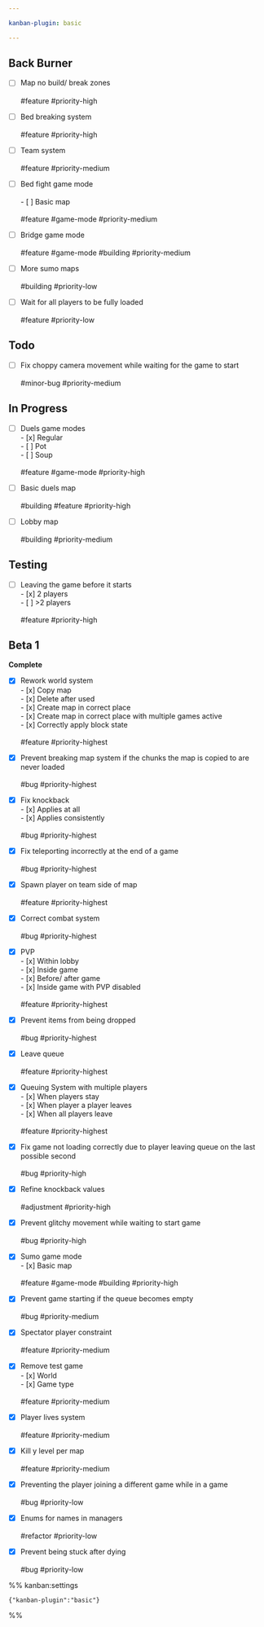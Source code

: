 ```yaml
---

kanban-plugin: basic

---
```


## Back Burner

- [ ] Map no build/ break zones<br><br>#feature #priority-high
- [ ] Bed breaking system<br><br>#feature #priority-high
- [ ] Team system<br><br>#feature #priority-medium
- [ ] Bed fight game mode<br><br>- [ ] Basic map<br><br>#feature #game-mode #priority-medium
- [ ] Bridge game mode<br><br>#feature #game-mode #building #priority-medium
- [ ] More sumo maps<br><br>#building #priority-low
- [ ] Wait for all players to be fully loaded<br><br>#feature #priority-low


## Todo

- [ ] Fix choppy camera movement while waiting for the game to start<br><br>#minor-bug #priority-medium


## In Progress

- [ ] Duels game modes<br>- [x] Regular<br>- [ ] Pot<br>- [ ] Soup<br><br>#feature #game-mode #priority-high
- [ ] Basic duels map<br><br>#building #feature #priority-high
- [ ] Lobby map<br><br>#building #priority-medium


## Testing

- [ ] Leaving the game before it starts<br>- [x] 2 players<br>- [ ] \>2 players<br><br>#feature #priority-high


## Beta 1

**Complete**
- [x] Rework world system<br>- [x] Copy map<br>- [x] Delete after used<br>- [x] Create map in correct place<br>- [x] Create map in correct place with multiple games active<br>- [x] Correctly apply block state<br><br>#feature #priority-highest
- [x] Prevent breaking map system if the chunks the map is copied to are never loaded<br><br>#bug #priority-highest
- [x] Fix knockback<br>- [x] Applies at all<br>- [x] Applies consistently<br><br>#bug #priority-highest
- [x] Fix teleporting incorrectly at the end of a game<br><br>#bug #priority-highest
- [x] Spawn player on team side of map<br><br>#feature #priority-highest
- [x] Correct combat system<br><br>#bug #priority-highest
- [x] PVP<br>- [x] Within lobby<br>- [x] Inside game<br>- [x] Before/ after game<br>- [x] Inside game with PVP disabled<br><br>#feature #priority-highest
- [x] Prevent items from being dropped<br><br>#bug #priority-highest
- [x] Leave queue<br><br>#feature #priority-highest
- [x] Queuing System with multiple players<br>- [x] When players stay<br>- [x] When player a player leaves<br>- [x] When all players leave<br><br>#feature #priority-highest
- [x] Fix game not loading correctly due to player leaving queue on the last possible second<br><br>#bug #priority-high
- [x] Refine knockback values<br><br>#adjustment #priority-high
- [x] Prevent glitchy movement while waiting to start game<br><br>#bug #priority-high
- [x] Sumo game mode<br>- [x] Basic map<br><br>#feature #game-mode #building #priority-high
- [x] Prevent game starting if the queue becomes empty<br><br>#bug #priority-medium
- [x] Spectator player constraint<br><br>#feature #priority-medium
- [x] Remove test game<br>- [x] World<br>- [x] Game type<br><br>#feature #priority-medium
- [x] Player lives system<br><br>#feature #priority-medium
- [x] Kill y level per map<br><br>#feature #priority-medium
- [x] Preventing the player joining a different game while in a game<br><br>#bug #priority-low
- [x] Enums for names in managers<br><br>#refactor #priority-low
- [x] Prevent being stuck after dying<br><br>#bug #priority-low




%% kanban:settings
```
{"kanban-plugin":"basic"}
```
%%